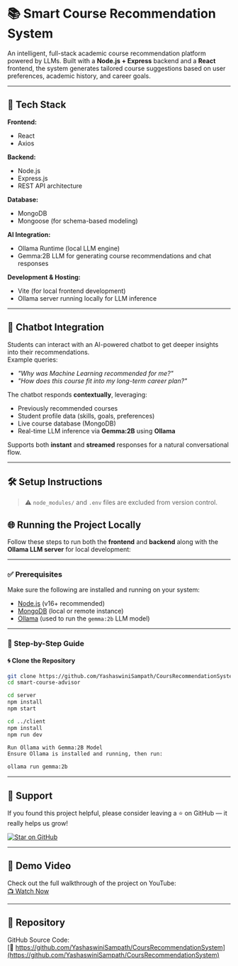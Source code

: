 # 📚 Smart Course Recommendation System

An intelligent, full-stack academic course recommendation platform powered by LLMs. Built with a **Node.js + Express** backend and a **React** frontend, the system generates tailored course suggestions based on user preferences, academic history, and career goals.

---
## 🧱 Tech Stack

**Frontend:**  
- React  
- Axios 

**Backend:**  
- Node.js  
- Express.js  
- REST API architecture

**Database:**  
- MongoDB  
- Mongoose (for schema-based modeling)

**AI Integration:**  
- Ollama Runtime (local LLM engine)  
- Gemma:2B LLM for generating course recommendations and chat responses

**Development & Hosting:**  
- Vite (for local frontend development)  
- Ollama server running locally for LLM inference
---

## 💬 Chatbot Integration

Students can interact with an AI-powered chatbot to get deeper insights into their recommendations.  
Example queries:
- _"Why was Machine Learning recommended for me?"_
- _"How does this course fit into my long-term career plan?"_

The chatbot responds **contextually**, leveraging:
- Previously recommended courses  
- Student profile data (skills, goals, preferences)  
- Live course database (MongoDB)  
- Real-time LLM inference via **Gemma:2B** using **Ollama**

Supports both **instant** and **streamed** responses for a natural conversational flow.

---

## 🛠️ Setup Instructions

> ⚠️ `node_modules/` and `.env` files are excluded from version control.

## 🌐 Running the Project Locally

Follow these steps to run both the **frontend** and **backend** along with the **Ollama LLM server** for local development:

---

### ✅ Prerequisites

Make sure the following are installed and running on your system:

- [Node.js](https://nodejs.org/) (v16+ recommended)
- [MongoDB](https://www.mongodb.com/) (local or remote instance)
- [Ollama](https://ollama.com/) (used to run the `gemma:2b` LLM model)

---

### 🧩 Step-by-Step Guide

#### 🌀 Clone the Repository

```bash
git clone https://github.com/YashaswiniSampath/CoursRecommendationSystem.git
cd smart-course-advisor

cd server
npm install
npm start

cd ../client
npm install
npm run dev

Run Ollama with Gemma:2B Model
Ensure Ollama is installed and running, then run:

ollama run gemma:2b
```

---

## 🌟 Support

If you found this project helpful, please consider leaving a ⭐️ on GitHub — it really helps us grow!

[![Star on GitHub](https://img.shields.io/github/stars/YashaswiniSampath/CoursRecommendationSystem?style=social)](https://github.com/YashaswiniSampath/CoursRecommendationSystem)

---

## 🎥 Demo Video

Check out the full walkthrough of the project on YouTube:  
[📺 Watch Now](https://www.youtube.com/watch?v=rUpop8_ctis)

---

## 🔗 Repository

GitHub Source Code:  
[🔗 https://github.com/YashaswiniSampath/CoursRecommendationSystem](https://github.com/YashaswiniSampath/CoursRecommendationSystem)


